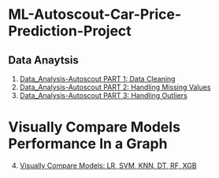 # ML-Autoscout-Car-Price-Prediction-Project

## Data Anaytsis

01. [Data_Analysis-Autoscout PART 1: Data Cleaning](./DAwPy_Capstone_Project_(AutoScout)_Student_Part-1.ipynb)
02. [Data_Analysis-Autoscout PART 2: Handling Missing Values](./DAwPy_Capstone_Project_(AutoScout)_Student_Part-2.ipynb)
03. [Data_Analysis-Autoscout PART 3: Handling Outliers](./DAwPy_Capstone_Project_(AutoScout)_Student_Part-3.ipynb)

# Visually Compare Models Performance In a Graph

04. [Visually Compare Models: LR, SVM, KNN, DT, RF, XGB](./ML-AutoScout-Visually_Compare_Models_Part-4)